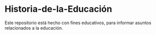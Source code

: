 # Historia-de-la-Educación
Este repositorio está hecho con fines educativos, para informar asuntos relacionados a la educación. 
